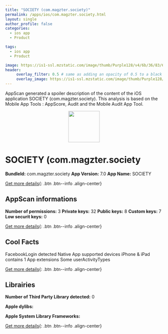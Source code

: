 ```yaml
---
title: "SOCIETY (com.magzter.society)"
permalink: /apps/ios/com.magzter.society.html
layout: single
author_profile: false
categories: 
  - ios app 
  - Product 

tags: 
  - ios app 
  - Product 

image: https://is1-ssl.mzstatic.com/image/thumb/Purple128/v4/6b/36/83/6b3683f2-ab16-b61c-9ba3-40904dde0dfb/AppIcon-1x_U007emarketing-85-220-9.png/512x512bb.jpg
header: 
     overlay_filter: 0.5 # same as adding an opacity of 0.5 to a black background
     overlay_image: https://is1-ssl.mzstatic.com/image/thumb/Purple128/v4/6b/36/83/6b3683f2-ab16-b61c-9ba3-40904dde0dfb/AppIcon-1x_U007emarketing-85-220-9.png/512x512bb.jpg
---
```

AppScan generated a spoiler description of the content of the iOS application SOCIETY (com.magzter.society). This analysis is based on the Mobile App Tools : AppScore, Audit and the Mobile Audit App Tool.

  
  
<div style="text-align: center;"><img src="https://is1-ssl.mzstatic.com/image/thumb/Purple128/v4/6b/36/83/6b3683f2-ab16-b61c-9ba3-40904dde0dfb/AppIcon-1x_U007emarketing-85-220-9.png/512x512bb.jpg" width="100" height="100"></div>  
  
# SOCIETY (com.magzter.society

**BundleId:** com.magzter.society
**App Version:** 7.0
**App Name:** SOCIETY


[Get more details](/pricing.html){: .btn .btn--info .align-center}  
  
## AppScan informations 

**Number of permissions:** 3
**Private keys:** 32
**Public keys:** 8
**Custom keys:** 7
**Low securit keys:** 0
  
[Get more details](/pricing.html){: .btn .btn--info .align-center}

## Cool Facts

FacebookLogin detected
Native App
supported devices iPhone & iPad
contains 1 App extensions
Some userActivityTypes
  
[Get more details](/pricing.html){: .btn .btn--info .align-center}

## Librairies 
**Number of Third Party Library detected:** 0

**Apple dylibs:**


**Apple System Library Frameworks:**


  
[Get more details](/pricing.html){: .btn .btn--info .align-center}

